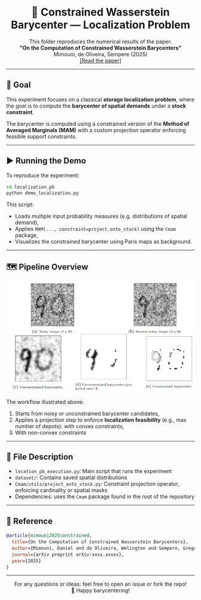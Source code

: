 
<h1 align="center">📍 Constrained Wasserstein Barycenter — Localization Problem</h1>

<p align="center">
This folder reproduces the numerical results of the paper:<br>
<b>"On the Computation of Constrained Wasserstein Barycenters"</b><br>
Mimouni, de Oliveira, Sempere (2025)<br>
<a href="https://dan-mim.github.io/files/constrained_Wasserstein.pdf">[Read the paper]</a>
</p>

---

## 🧠 Goal

This experiment focuses on a classical **storage localization problem**, where the goal is to compute the **barycenter of spatial demands** under a **stock constraint**.

The barycenter is computed using a constrained version of the **Method of Averaged Marginals (MAM)** with a custom projection operator enforcing feasible support constraints.

---

## ▶️ Running the Demo

To reproduce the experiment:

```bash
cd localization_pb
python demo_localization.py
```

This script:
- Loads multiple input probability measures (e.g. distributions of spatial demand),
- Applies `MAM(..., constraint=project_onto_stock)` using the `Cmam` package,
- Visualizes the constrained barycenter using Paris maps as background.

---

## 🗺️ Pipeline Overview

<p align="center">
  <img src="figs/denoising.PNG" width="1000"/>
</p>

The workflow illustrated above:
1. Starts from noisy or unconstrained barycenter candidates,
2. Applies a projection step to enforce **localization feasibility** (e.g., max number of depots): with convex constraints,
3. With non-convex constraints

---

## 📁 File Description

- `location_pb_execution.py`: Main script that runs the experiment
- `dataset/`: Contains saved spatial distributions
- `Cmam/utils/project_onto_stock.py`: Constraint projection operator, enforcing cardinality or spatial masks
- Dependencies: uses the `Cmam` package found in the root of the repository

---

## 📘 Reference

```bibtex
@article{mimouni2025constrained,
  title={On the Computation of Constrained Wasserstein Barycenters},
  author={Mimouni, Daniel and de Oliveira, Welington and Sempere, Gregorio M.},
  journal={arXiv preprint arXiv:xxxx.xxxxx},
  year={2025}
}
```

---

<p align="center">
For any questions or ideas: feel free to open an issue or fork the repo!<br>
🚀 Happy barycentering!
</p>
